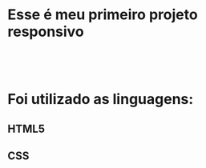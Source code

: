 <h1>Esse é meu primeiro projeto responsivo <h1/>
  <br>
<p> Foi utilizado as linguagens:</p>
<h2>HTML5</h2>
<h2>CSS</h2>
